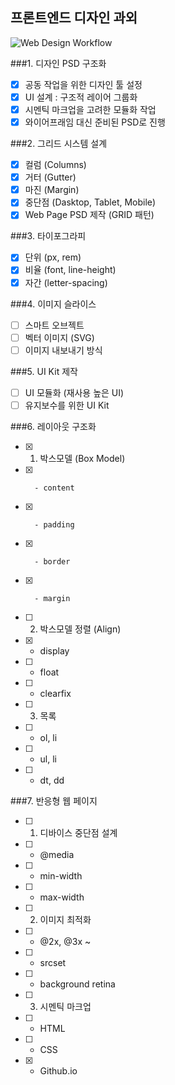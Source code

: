 ## 프론트엔드 디자인 과외

![Web Design Workflow](http://www.fantasky.ch/img/uploads/2014/09/6_web_technology_trends_2013.jpg)

###1. 디자인 PSD 구조화
- [x]	공동 작업을 위한 디자인 툴 설정
- [x]	UI 설계 : 구조적 레이어 그룹화
- [x]	시멘틱 마크업을 고려한 모듈화 작업
- [x]	와이어프래임 대신 준비된 PSD로 진행

###2. 그리드 시스템 설계
- [x]	컬럼 (Columns)
- [x]	거터 (Gutter)
- [x]	마진 (Margin)
- [x]	중단점 (Dasktop, Tablet, Mobile)
- [x]	Web Page PSD 제작 (GRID 패턴)

###3. 타이포그라피
- [x]	단위 (px, rem)
- [x]	비율 (font, line-height)
- [x]	자간 (letter-spacing)

###4. 이미지 슬라이스
- [ ]	스마트 오브젝트
- [ ]	벡터 이미지 (SVG)
- [ ]	이미지 내보내기 방식

###5. UI Kit 제작
- [ ]	UI 모듈화 (재사용 높은 UI)
- [ ]	유지보수를 위한 UI Kit

###6. 레이아웃 구조화
- [x]	1. 박스모델 (Box Model)
- [x]		- content
- [x]		- padding
- [x]		- border
- [x]		- margin

- [ ]	2. 박스모델 정렬 (Align)
- [x]	- display
- [ ]	- float
- [ ]	- clearfix

- [ ]	3. 목록
- [ ]	- ol, li
- [ ]	- ul, li
- [ ]	- dt, dd

###7. 반응형 웹 페이지
- [ ]	1. 디바이스 중단점 설계
- [ ]	- @media
- [ ]	- min-width
- [ ]	- max-width

- [ ]	2. 이미지 최적화
- [ ]	- @2x, @3x ~
- [ ]	- srcset
- [ ]	- background retina

- [ ]	3. 시멘틱 마크업
- [ ]	- HTML
- [ ]	- CSS
- [x]	- Github.io